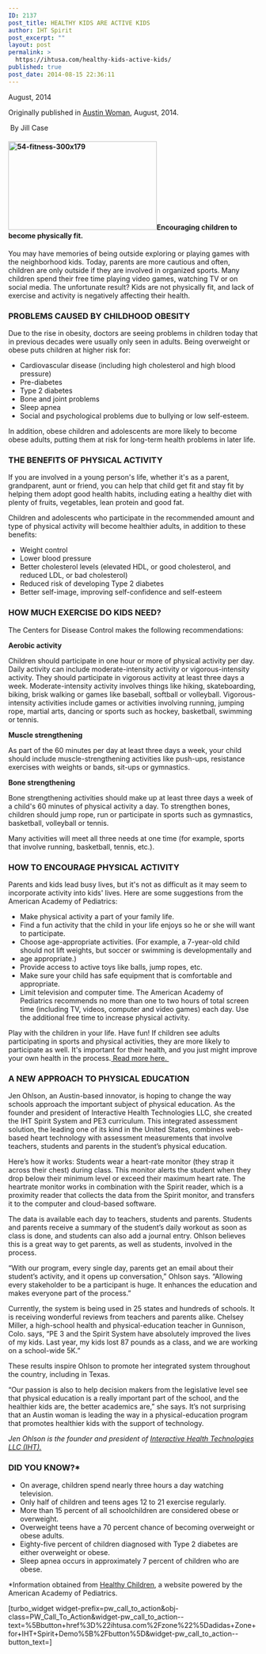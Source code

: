 ```yaml
---
ID: 2137
post_title: HEALTHY KIDS ARE ACTIVE KIDS
author: IHT Spirit
post_excerpt: ""
layout: post
permalink: >
  https://ihtusa.com/healthy-kids-active-kids/
published: true
post_date: 2014-08-15 22:36:11
---
```

<article>August, 2014
<div>

Originally published in <a href="http://www.austinwomanmagazine.com/articles/healthy-kids-are-active-kids" target="_blank">Austin Woman</a>, August, 2014.
<div id="byline"> By Jill Case</div>
</div>
<h4><a href="https://ihtusa.com/wp-content/uploads/2016/07/54-fitness-300x179.jpg"><img class="alignleft size-medium wp-image-2138" src="https://ihtusa.com/wp-content/uploads/2016/07/54-fitness-300x179-300x179.jpg" alt="54-fitness-300x179" width="300" height="179" /></a>Encouraging children to become physically fit.</h4>
You may have memories of being outside exploring or playing games with the neighborhood kids. Today, parents are more cautious and often, children are only outside if they are involved in organized sports. Many children spend their free time playing video games, watching TV or on social media. The unfortunate result? Kids are not physically fit, and lack of exercise and activity is negatively affecting their health.<!--more-->
<h3>PROBLEMS CAUSED BY CHILDHOOD OBESITY</h3>
Due to the rise in obesity, doctors are seeing problems in children today that in previous decades were usually only seen in adults. Being overweight or obese puts children at higher risk for:
<ul>
 	<li>Cardiovascular disease (including high cholesterol and high blood pressure)</li>
 	<li>Pre-diabetes</li>
 	<li>Type 2 diabetes</li>
 	<li>Bone and joint problems</li>
 	<li>Sleep apnea</li>
 	<li>Social and psychological problems due to bullying or low self-esteem.</li>
</ul>
In addition, obese children and adolescents are more likely to become obese adults, putting them at risk for long-term health problems in later life.
<h3>THE BENEFITS OF PHYSICAL ACTIVITY</h3>
If you are involved in a young person's life, whether it's as a parent, grandparent, aunt or friend, you can help that child get fit and stay fit by helping them adopt good health habits, including eating a healthy diet with plenty of fruits, vegetables, lean protein and good fat.

Children and adolescents who participate in the recommended amount and type of physical activity will become healthier adults, in addition to these benefits:
<ul>
 	<li>Weight control</li>
 	<li>Lower blood pressure</li>
 	<li>Better cholesterol levels (elevated HDL, or good cholesterol, and reduced LDL, or bad cholesterol)</li>
 	<li>Reduced risk of developing Type 2 diabetes</li>
 	<li>Better self-image, improving self-confidence and self-esteem</li>
</ul>
<h3>HOW MUCH EXERCISE DO KIDS NEED?</h3>
The Centers for Disease Control makes the following recommendations:

<strong>Aerobic activity</strong>

Children should participate in one hour or more of physical activity per day. Daily activity can include moderate-intensity activity or vigorous-intensity activity. They should participate in vigorous activity at least three days a week. Moderate-intensity activity involves things like hiking, skateboarding, biking, brisk walking or games like baseball, softball or volleyball. Vigorous-intensity activities include games or activities involving running, jumping rope, martial arts, dancing or sports such as hockey, basketball, swimming or tennis.

<strong>Muscle strengthening</strong>

As part of the 60 minutes per day at least three days a week, your child should include muscle-strengthening activities like push-ups, resistance exercises with weights or bands, sit-ups or gymnastics.

<strong>Bone strengthening</strong>

Bone strengthening activities should make up at least three days a week of a child's 60 minutes of physical activity a day. To strengthen bones, children should jump rope, run or participate in sports such as gymnastics, basketball, volleyball or tennis.

Many activities will meet all three needs at one time (for example, sports that involve running, basketball, tennis, etc.).
<h3>HOW TO ENCOURAGE PHYSICAL ACTIVITY</h3>
Parents and kids lead busy lives, but it's not as difficult as it may seem to incorporate activity into kids' lives. Here are some suggestions from the American Academy of Pediatrics:
<ul>
 	<li>Make physical activity a part of your family life.</li>
 	<li>Find a fun activity that the child in your life enjoys so he or she will want to participate.</li>
 	<li>Choose age-appropriate activities. (For example, a 7-year-old child should not lift weights, but soccer or swimming is developmentally and</li>
 	<li>age appropriate.)</li>
 	<li>Provide access to active toys like balls, jump ropes, etc.</li>
 	<li>Make sure your child has safe equipment that is comfortable and appropriate.</li>
 	<li>Limit television and computer time. The American Academy of Pediatrics recommends no more than one to two hours of total screen time (including TV, videos, computer and video games) each day. Use the additional free time to increase physical activity.</li>
</ul>
Play with the children in your life. Have fun! If children see adults participating in sports and physical activities, they are more likely to participate as well. It's important for their health, and you just might improve your own health in the process.<a href="http://www.cdc.gov/physicalactivity/everyone/guidelines/children.html" target="_blank"> Read more here. </a>
<h3><img src="//ihtusa.com/wp-content/uploads/2018/02/54-jen.png" alt="" />A NEW APPROACH TO PHYSICAL EDUCATION</h3>
Jen Ohlson, an Austin-based innovator, is hoping to change the way schools approach the important subject of physical education. As the founder and president of Interactive Health Technologies LLC, she created the IHT Spirit System and PE3 curriculum. This integrated assessment solution, the leading one of its kind in the United States, combines web-based heart technology with assessment measurements that involve teachers, students and parents in the student’s physical education.

Here’s how it works: Students wear a heart-rate monitor (they strap it across their chest) during class. This monitor alerts the student when they drop below their minimum level or exceed their maximum heart rate. The heartrate monitor works in combination with the Spirit reader, which is a proximity reader that collects the data from the Spirit monitor, and transfers it to the computer and cloud-based software.

The data is available each day to teachers, students and parents. Students and parents receive a summary of the student’s daily workout as soon as class is done, and students can also add a journal entry. Ohlson believes this is a great way to get parents, as well as students, involved in the process.

“With our program, every single day, parents get an email about their student’s activity, and it opens up conversation,” Ohlson says. “Allowing every stakeholder to be a participant is huge. It enhances the education and makes everyone part of the process.”

Currently, the system is being used in 25 states and hundreds of schools. It is receiving wonderful reviews from teachers and parents alike. Chelsey Miller, a high-school health and physical-education teacher in Gunnison, Colo. says, “PE 3 and the Spirit System have absolutely improved the lives of my kids. Last year, my kids lost 87 pounds as a class, and we are working on a school-wide 5K.”

These results inspire Ohlson to promote her integrated system throughout the country, including in Texas.

“Our passion is also to help decision makers from the legislative level see that physical education is a really important part of the school, and the healthier kids are, the better academics are,” she says. It’s not surprising that an Austin woman is leading the way in a physical-education program that promotes healthier kids with the support of technology.

<em>Jen Ohlson is the founder and president of <a href="http://ihtusa.com/" target="_blank">Interactive Health Technologies LLC (IHT).</a></em>
<h3>DID YOU KNOW?*</h3>
<ul>
 	<li>On average, children spend nearly three hours a day watching television.</li>
 	<li>Only half of children and teens ages 12 to 21 exercise regularly.</li>
 	<li>More than 15 percent of all schoolchildren are considered obese or overweight.</li>
 	<li>Overweight teens have a 70 percent chance of becoming overweight or obese adults.</li>
 	<li>Eighty-five percent of children diagnosed with Type 2 diabetes are either overweight or obese.</li>
 	<li>Sleep apnea occurs in approximately 7 percent of children who are obese.</li>
</ul>
*Information obtained from <a href="http://www.healthychildren.org/English/Pages/default.aspx" target="_blank">Healthy Children,</a> a website powered by the American Academy of Pediatrics.

[turbo_widget widget-prefix=pw_call_to_action&obj-class=PW_Call_To_Action&widget-pw_call_to_action--text=%5Bbutton+href%3D%22ihtusa.com%2Fzone%22%5Dadidas+Zone+for+IHT+Spirit+Demo%5B%2Fbutton%5D&widget-pw_call_to_action--button_text=]

</article>